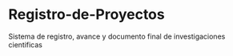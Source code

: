 # Registro-de-Proyectos
Sistema de registro, avance y documento final de investigaciones cientificas
